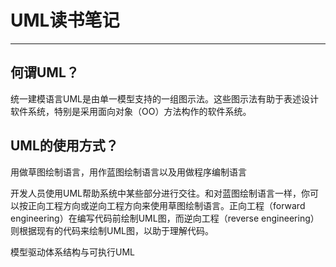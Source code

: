# UML读书笔记

---

## 何谓UML？

统一建模语言UML是由单一模型支持的一组图示法。这些图示法有助于表述设计软件系统，特别是采用面向对象（OO）方法构作的软件系统。

## UML的使用方式？

用做草图绘制语言，用作蓝图绘制语言以及用做程序编制语言

开发人员使用UML帮助系统中某些部分进行交往。和对蓝图绘制语言一样，你可以按正向工程方向或逆向工程方向来使用草图绘制语言。正向工程（forward engineering）在编写代码前绘制UML图，而逆向工程（reverse engineering）则根据现有的代码来绘制UML图，以助于理解代码。

模型驱动体系结构与可执行UML

